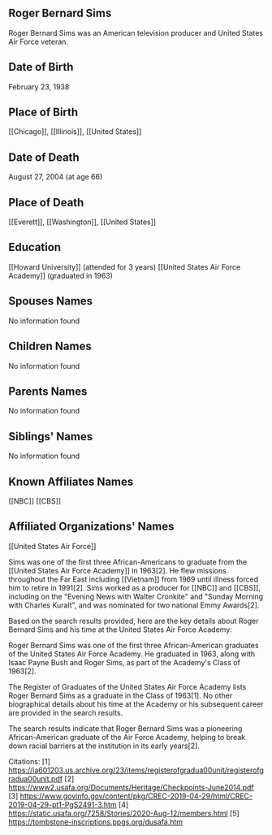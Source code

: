 ## Roger Bernard Sims
Roger Bernard Sims was an American television producer and United States Air Force veteran.

## Date of Birth
February 23, 1938

## Place of Birth
[[Chicago]], [[Illinois]], [[United States]]

## Date of Death
August 27, 2004 (at age 66)

## Place of Death
[[Everett]], [[Washington]], [[United States]]

## Education
[[Howard University]] (attended for 3 years)
[[United States Air Force Academy]] (graduated in 1963)

## Spouses Names
No information found

## Children Names
No information found

## Parents Names
No information found

## Siblings' Names
No information found

## Known Affiliates Names
[[NBC]]
[[CBS]]

## Affiliated Organizations' Names
[[United States Air Force]]

Sims was one of the first three African-Americans to graduate from the [[United States Air Force Academy]] in 1963[2]. He flew missions throughout the Far East including [[Vietnam]] from 1969 until illness forced him to retire in 1991[2]. Sims worked as a producer for [[NBC]] and [[CBS]], including on the "Evening News with Walter Cronkite" and "Sunday Morning with Charles Kuralt", and was nominated for two national Emmy Awards[2].

Based on the search results provided, here are the key details about Roger Bernard Sims and his time at the United States Air Force Academy:

Roger Bernard Sims was one of the first three African-American graduates of the United States Air Force Academy. He graduated in 1963, along with Isaac Payne Bush and Roger Sims, as part of the Academy's Class of 1963[2].

The Register of Graduates of the United States Air Force Academy lists Roger Bernard Sims as a graduate in the Class of 1963[1]. No other biographical details about his time at the Academy or his subsequent career are provided in the search results.

The search results indicate that Roger Bernard Sims was a pioneering African-American graduate of the Air Force Academy, helping to break down racial barriers at the institution in its early years[2].

Citations:
[1] https://ia601203.us.archive.org/23/items/registerofgradua00unit/registerofgradua00unit.pdf
[2] https://www2.usafa.org/Documents/Heritage/Checkpoints-June2014.pdf
[3] https://www.govinfo.gov/content/pkg/CREC-2019-04-29/html/CREC-2019-04-29-pt1-PgS2491-3.htm
[4] https://static.usafa.org/7258/Stories/2020-Aug-12/members.html
[5] https://tombstone-inscriptions.ppgs.org/dusafa.htm